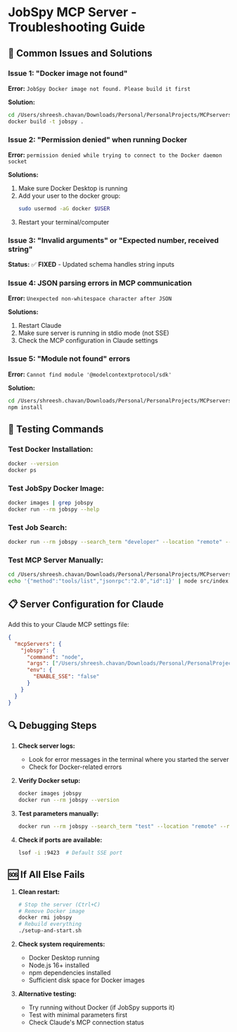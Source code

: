 # JobSpy MCP Server - Troubleshooting Guide

## 🔧 Common Issues and Solutions

### Issue 1: "Docker image not found"
**Error:** `JobSpy Docker image not found. Please build it first`

**Solution:**
```bash
cd /Users/shreesh.chavan/Downloads/Personal/PersonalProjects/MCPservers/jobspy-mcp-server/jobspy
docker build -t jobspy .
```

### Issue 2: "Permission denied" when running Docker
**Error:** `permission denied while trying to connect to the Docker daemon socket`

**Solutions:**
1. Make sure Docker Desktop is running
2. Add your user to the docker group:
   ```bash
   sudo usermod -aG docker $USER
   ```
3. Restart your terminal/computer

### Issue 3: "Invalid arguments" or "Expected number, received string"
**Status:** ✅ **FIXED** - Updated schema handles string inputs

### Issue 4: JSON parsing errors in MCP communication
**Error:** `Unexpected non-whitespace character after JSON`

**Solutions:**
1. Restart Claude
2. Make sure server is running in stdio mode (not SSE)
3. Check the MCP configuration in Claude settings

### Issue 5: "Module not found" errors
**Error:** `Cannot find module '@modelcontextprotocol/sdk'`

**Solution:**
```bash
cd /Users/shreesh.chavan/Downloads/Personal/PersonalProjects/MCPservers/jobspy-mcp-server
npm install
```

## 🧪 Testing Commands

### Test Docker Installation:
```bash
docker --version
docker ps
```

### Test JobSpy Docker Image:
```bash
docker images | grep jobspy
docker run --rm jobspy --help
```

### Test Job Search:
```bash
docker run --rm jobspy --search_term "developer" --location "remote" --results_wanted 3
```

### Test MCP Server Manually:
```bash
cd /Users/shreesh.chavan/Downloads/Personal/PersonalProjects/MCPservers/jobspy-mcp-server
echo '{"method":"tools/list","jsonrpc":"2.0","id":1}' | node src/index.js
```

## 📋 Server Configuration for Claude

Add this to your Claude MCP settings file:

```json
{
  "mcpServers": {
    "jobspy": {
      "command": "node",
      "args": ["/Users/shreesh.chavan/Downloads/Personal/PersonalProjects/MCPservers/jobspy-mcp-server/src/index.js"],
      "env": {
        "ENABLE_SSE": "false"
      }
    }
  }
}
```

## 🔍 Debugging Steps

1. **Check server logs:**
   - Look for error messages in the terminal where you started the server
   - Check for Docker-related errors

2. **Verify Docker setup:**
   ```bash
   docker images jobspy
   docker run --rm jobspy --version
   ```

3. **Test parameters manually:**
   ```bash
   docker run --rm jobspy --search_term "test" --location "remote" --results_wanted 1 --site_name "indeed"
   ```

4. **Check if ports are available:**
   ```bash
   lsof -i :9423  # Default SSE port
   ```

## 🆘 If All Else Fails

1. **Clean restart:**
   ```bash
   # Stop the server (Ctrl+C)
   # Remove Docker image
   docker rmi jobspy
   # Rebuild everything
   ./setup-and-start.sh
   ```

2. **Check system requirements:**
   - Docker Desktop running
   - Node.js 16+ installed
   - npm dependencies installed
   - Sufficient disk space for Docker images

3. **Alternative testing:**
   - Try running without Docker (if JobSpy supports it)
   - Test with minimal parameters first
   - Check Claude's MCP connection status